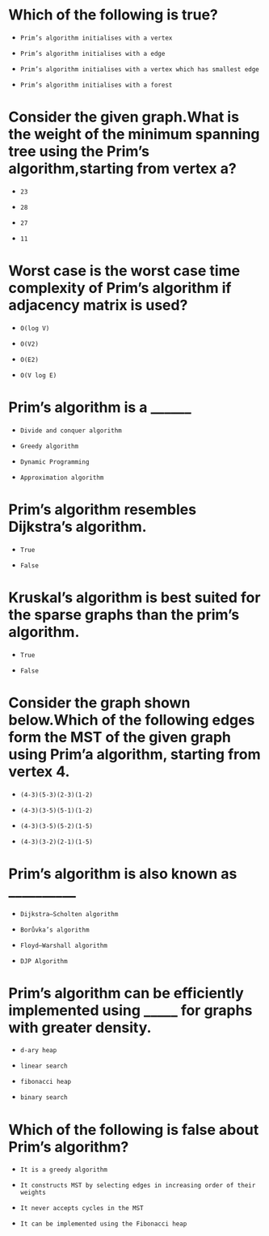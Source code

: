 # Which of the following is true?

* ```
  Prim’s algorithm initialises with a vertex
  ```

- ```
  Prim’s algorithm initialises with a edge
  ```

- ```
  Prim’s algorithm initialises with a vertex which has smallest edge
  ```

- ```
  Prim’s algorithm initialises with a forest
  ```

# Consider the given graph.What is the weight of the minimum spanning tree using the Prim’s algorithm,starting from vertex a?

- ```
  23
  ```

- ```
  28
  ```

* ```
  27
  ```

- ```
  11
  ```

# Worst case is the worst case time complexity of Prim’s algorithm if adjacency matrix is used?

- ```
  O(log V)
  ```

* ```
  O(V2)
  ```

- ```
  O(E2)
  ```

- ```
  O(V log E)
  ```

# Prim’s algorithm is a ______

- ```
  Divide and conquer algorithm
  ```

* ```
  Greedy algorithm
  ```

- ```
  Dynamic Programming
  ```

- ```
  Approximation algorithm
  ```

# Prim’s algorithm resembles  Dijkstra’s algorithm.

* ```
  True
  ```

- ```
  False
  ```

# Kruskal’s algorithm is best suited for the sparse graphs than the prim’s algorithm.

* ```
  True
  ```

- ```
  False
  ```

# Consider the graph shown below.Which of the following edges form the MST of the given graph using Prim’a algorithm, starting from vertex 4.

- ```
  (4-3)(5-3)(2-3)(1-2)
  ```

- ```
  (4-3)(3-5)(5-1)(1-2)
  ```

- ```
  (4-3)(3-5)(5-2)(1-5)
  ```

* ```
  (4-3)(3-2)(2-1)(1-5)
  ```

# Prim’s algorithm is also known as __________

- ```
  Dijkstra–Scholten algorithm
  ```

- ```
  Borůvka’s algorithm
  ```

- ```
  Floyd–Warshall algorithm
  ```

* ```
  DJP Algorithm
  ```

# Prim’s algorithm can be efficiently implemented using _____ for graphs with greater density.

* ```
  d-ary heap
  ```

- ```
  linear search
  ```

- ```
  fibonacci heap
  ```

- ```
  binary search
  ```

# Which of the following is false about Prim’s algorithm?

- ```
  It is a greedy algorithm
  ```

* ```
  It constructs MST by selecting edges in increasing order of their weights
  ```

- ```
  It never accepts cycles in the MST
  ```

- ```
  It can be implemented using the Fibonacci heap
  ```

